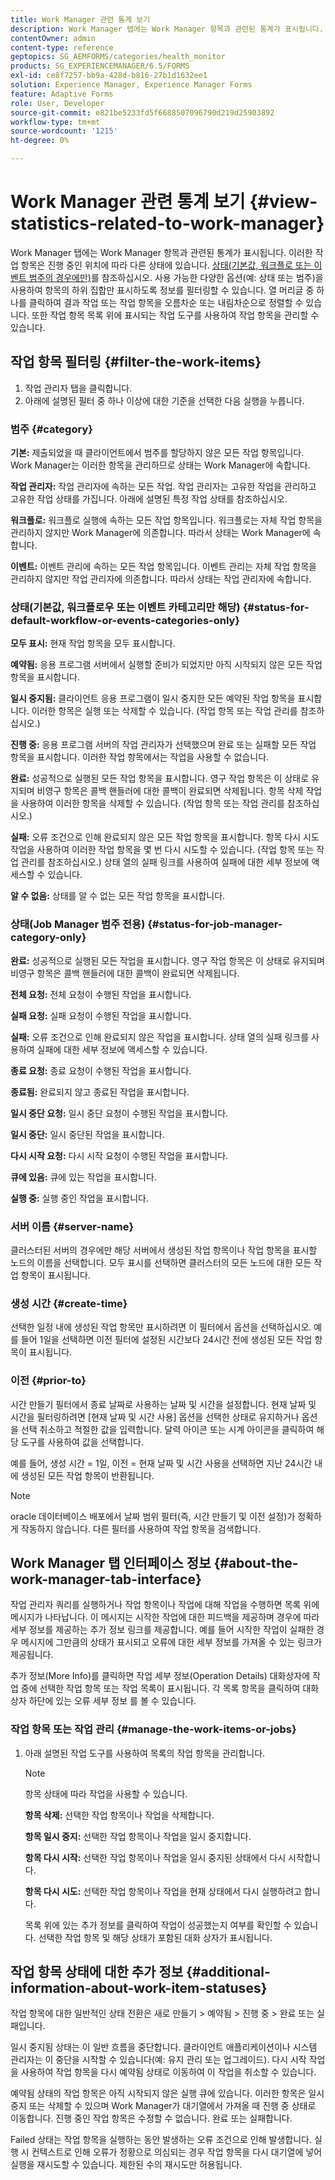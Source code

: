 ```yaml
---
title: Work Manager 관련 통계 보기
description: Work Manager 탭에는 Work Manager 항목과 관련된 통계가 표시됩니다. 작업 항목을 보고 필터링하는 방법을 알아봅니다.
contentOwner: admin
content-type: reference
geptopics: SG_AEMFORMS/categories/health_monitor
products: SG_EXPERIENCEMANAGER/6.5/FORMS
exl-id: ce8f7257-bb9a-428d-b816-27b1d1632ee1
solution: Experience Manager, Experience Manager Forms
feature: Adaptive Forms
role: User, Developer
source-git-commit: e821be5233fd5f6688507096790d219d25903892
workflow-type: tm+mt
source-wordcount: '1215'
ht-degree: 0%

---
```


# Work Manager 관련 통계 보기 {#view-statistics-related-to-work-manager}

Work Manager 탭에는 Work Manager 항목과 관련된 통계가 표시됩니다. 이러한 작업 항목은 진행 중인 위치에 따라 다른 상태에 있습니다. [상태(기본값, 워크플로 또는 이벤트 범주의 경우에만)](view-statistics-related-manager.md#status-for-default-workflow-or-events-categories-only)를 참조하십시오. 사용 가능한 다양한 옵션(예: 상태 또는 범주)을 사용하여 항목의 하위 집합만 표시하도록 정보를 필터링할 수 있습니다. 열 머리글 중 하나를 클릭하여 결과 작업 또는 작업 항목을 오름차순 또는 내림차순으로 정렬할 수 있습니다. 또한 작업 항목 목록 위에 표시되는 작업 도구를 사용하여 작업 항목을 관리할 수 있습니다.

## 작업 항목 필터링 {#filter-the-work-items}

1. 작업 관리자 탭을 클릭합니다.
1. 아래에 설명된 필터 중 하나 이상에 대한 기준을 선택한 다음 실행을 누릅니다.

### 범주 {#category}

**기본:** 제출되었을 때 클라이언트에서 범주를 할당하지 않은 모든 작업 항목입니다. Work Manager는 이러한 항목을 관리하므로 상태는 Work Manager에 속합니다.

**작업 관리자:** 작업 관리자에 속하는 모든 작업. 작업 관리자는 고유한 작업을 관리하고 고유한 작업 상태를 가집니다. 아래에 설명된 특정 작업 상태를 참조하십시오.

**워크플로:** 워크플로 실행에 속하는 모든 작업 항목입니다. 워크플로는 자체 작업 항목을 관리하지 않지만 Work Manager에 의존합니다. 따라서 상태는 Work Manager에 속합니다.

**이벤트:** 이벤트 관리에 속하는 모든 작업 항목입니다. 이벤트 관리는 자체 작업 항목을 관리하지 않지만 작업 관리자에 의존합니다. 따라서 상태는 작업 관리자에 속합니다.

### 상태(기본값, 워크플로우 또는 이벤트 카테고리만 해당) {#status-for-default-workflow-or-events-categories-only}

**모두 표시:** 현재 작업 항목을 모두 표시합니다.

**예약됨:** 응용 프로그램 서버에서 실행할 준비가 되었지만 아직 시작되지 않은 모든 작업 항목을 표시합니다.

**일시 중지됨:** 클라이언트 응용 프로그램이 일시 중지한 모든 예약된 작업 항목을 표시합니다. 이러한 항목은 실행 또는 삭제할 수 있습니다. (작업 항목 또는 작업 관리를 참조하십시오.)

**진행 중:** 응용 프로그램 서버의 작업 관리자가 선택했으며 완료 또는 실패할 모든 작업 항목을 표시합니다. 이러한 작업 항목에서는 작업을 사용할 수 없습니다.

**완료:** 성공적으로 실행된 모든 작업 항목을 표시합니다. 영구 작업 항목은 이 상태로 유지되며 비영구 항목은 콜백 핸들러에 대한 콜백이 완료되면 삭제됩니다. 항목 삭제 작업을 사용하여 이러한 항목을 삭제할 수 있습니다. (작업 항목 또는 작업 관리를 참조하십시오.)

**실패:** 오류 조건으로 인해 완료되지 않은 모든 작업 항목을 표시합니다. 항목 다시 시도 작업을 사용하여 이러한 작업 항목을 몇 번 다시 시도할 수 있습니다. (작업 항목 또는 작업 관리를 참조하십시오.) 상태 열의 실패 링크를 사용하여 실패에 대한 세부 정보에 액세스할 수 있습니다.

**알 수 없음:** 상태를 알 수 없는 모든 작업 항목을 표시합니다.

### 상태(Job Manager 범주 전용) {#status-for-job-manager-category-only}

**완료:** 성공적으로 실행된 모든 작업을 표시합니다. 영구 작업 항목은 이 상태로 유지되며 비영구 항목은 콜백 핸들러에 대한 콜백이 완료되면 삭제됩니다.

**전체 요청:** 전체 요청이 수행된 작업을 표시합니다.

**실패 요청:** 실패 요청이 수행된 작업을 표시합니다.

**실패:** 오류 조건으로 인해 완료되지 않은 작업을 표시합니다. 상태 열의 실패 링크를 사용하여 실패에 대한 세부 정보에 액세스할 수 있습니다.

**종료 요청:** 종료 요청이 수행된 작업을 표시합니다.

**종료됨:** 완료되지 않고 종료된 작업을 표시합니다.

**일시 중단 요청:** 일시 중단 요청이 수행된 작업을 표시합니다.

**일시 중단:** 일시 중단된 작업을 표시합니다.

**다시 시작 요청:** 다시 시작 요청이 수행된 작업을 표시합니다.

**큐에 있음:** 큐에 있는 작업을 표시합니다.

**실행 중:** 실행 중인 작업을 표시합니다.

### 서버 이름 {#server-name}

클러스터된 서버의 경우에만 해당 서버에서 생성된 작업 항목이나 작업 항목을 표시할 노드의 이름을 선택합니다. 모두 표시를 선택하면 클러스터의 모든 노드에 대한 모든 작업 항목이 표시됩니다.

### 생성 시간 {#create-time}

선택한 일정 내에 생성된 작업 항목만 표시하려면 이 필터에서 옵션을 선택하십시오. 예를 들어 1일을 선택하면 이전 필터에 설정된 시간보다 24시간 전에 생성된 모든 작업 항목이 표시됩니다.

### 이전 {#prior-to}

시간 만들기 필터에서 종료 날짜로 사용하는 날짜 및 시간을 설정합니다. 현재 날짜 및 시간을 필터링하려면 [현재 날짜 및 시간 사용] 옵션을 선택한 상태로 유지하거나 옵션을 선택 취소하고 적절한 값을 입력합니다. 달력 아이콘 또는 시계 아이콘을 클릭하여 해당 도구를 사용하여 값을 선택합니다.

예를 들어, 생성 시간 = 1일, 이전 = 현재 날짜 및 시간 사용을 선택하면 지난 24시간 내에 생성된 모든 작업 항목이 반환됩니다.

>[!NOTE]
>
>oracle 데이터베이스 배포에서 날짜 범위 필터(즉, 시간 만들기 및 이전 설정)가 정확하게 작동하지 않습니다. 다른 필터를 사용하여 작업 항목을 검색합니다.

## Work Manager 탭 인터페이스 정보 {#about-the-work-manager-tab-interface}

작업 관리자 쿼리를 실행하거나 작업 항목이나 작업에 대해 작업을 수행하면 목록 위에 메시지가 나타납니다. 이 메시지는 시작한 작업에 대한 피드백을 제공하며 경우에 따라 세부 정보를 제공하는 추가 정보 링크를 제공합니다. 예를 들어 시작한 작업이 실패한 경우 메시지에 그만큼의 상태가 표시되고 오류에 대한 세부 정보를 가져올 수 있는 링크가 제공됩니다.

추가 정보(More Info)를 클릭하면 작업 세부 정보(Operation Details) 대화상자에 작업 중에 선택한 작업 항목 또는 작업 목록이 표시됩니다. 각 목록 항목을 클릭하여 대화 상자 하단에 있는 오류 세부 정보 를 볼 수 있습니다.

### 작업 항목 또는 작업 관리 {#manage-the-work-items-or-jobs}

1. 아래 설명된 작업 도구를 사용하여 목록의 작업 항목을 관리합니다.

   >[!NOTE]
   >
   >항목 상태에 따라 작업을 사용할 수 있습니다.

   **항목 삭제:** 선택한 작업 항목이나 작업을 삭제합니다.

   **항목 일시 중지:** 선택한 작업 항목이나 작업을 일시 중지합니다.

   **항목 다시 시작:** 선택한 작업 항목이나 작업을 일시 중지된 상태에서 다시 시작합니다.

   **항목 다시 시도:** 선택한 작업 항목이나 작업을 현재 상태에서 다시 실행하려고 합니다.

   목록 위에 있는 추가 정보를 클릭하여 작업이 성공했는지 여부를 확인할 수 있습니다. 선택한 작업 항목 및 해당 상태가 포함된 대화 상자가 표시됩니다.

## 작업 항목 상태에 대한 추가 정보 {#additional-information-about-work-item-statuses}

작업 항목에 대한 일반적인 상태 전환은 새로 만들기 > 예약됨 > 진행 중 > 완료 또는 실패입니다.

일시 중지됨 상태는 이 일반 흐름을 중단합니다. 클라이언트 애플리케이션이나 시스템 관리자는 이 중단을 시작할 수 있습니다(예: 유지 관리 또는 업그레이드). 다시 시작 작업을 사용하여 작업 항목을 다시 예약됨 상태로 이동하여 이 작업을 취소할 수 있습니다.

예약됨 상태의 작업 항목은 아직 시작되지 않은 실행 큐에 있습니다. 이러한 항목은 일시 중지 또는 삭제할 수 있으며 Work Manager가 대기열에서 가져올 때 진행 중 상태로 이동합니다. 진행 중인 작업 항목은 수정할 수 없습니다. 완료 또는 실패합니다.

Failed 상태는 작업 항목을 실행하는 동안 발생하는 오류 조건으로 인해 발생합니다. 실행 시 컨텍스트로 인해 오류가 정황으로 의심되는 경우 작업 항목을 다시 대기열에 넣어 실행을 재시도할 수 있습니다. 제한된 수의 재시도만 허용됩니다.
